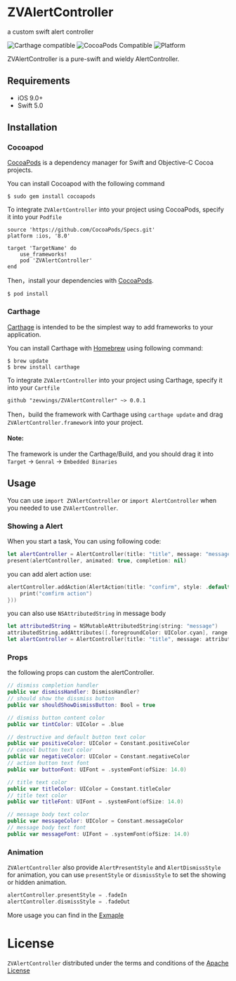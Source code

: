 # ZVAlertController
a custom swift alert controller

![Carthage compatible](https://img.shields.io/badge/Carthage-compatible-4BC51D.svg?style=flat)[](https://github.com/Carthage/Carthage)
![CocoaPods Compatible](https://img.shields.io/badge/pod-1.0.0-4BC51D.svg?style=flat)[](https://cocoapods.org)
![Platform](https://img.shields.io/badge/platform-ios-9F9F9F.svg)[](http://cocoadocs.org/docsets/Alamofire)


ZVAlertController is a pure-swift and wieldy AlertController.

## Requirements

- iOS 9.0+ 
- Swift 5.0


## Installation
### Cocoapod
[CocoaPods](https://cocoapods.org) is a dependency manager for Swift and Objective-C Cocoa projects.

You can install Cocoapod with the following command

```
$ sudo gem install cocoapods
```
To integrate `ZVAlertController` into your project using CocoaPods, specify it into your `Podfile`

```
source 'https://github.com/CocoaPods/Specs.git'
platform :ios, '8.0'

target 'TargetName' do
    use_frameworks!
    pod 'ZVAlertController'
end
```

Then，install your dependencies with [CocoaPods](https://cocoapods.org).

```
$ pod install
```
### Carthage 

[Carthage](https://github.com/Carthage/Carthage) is intended to be the simplest way to add frameworks to your application.

You can install Carthage with [Homebrew](https://brew.sh) using following command:

```
$ brew update
$ brew install carthage
```

To integrate `ZVAlertController` into your project using Carthage, specify it into your `Cartfile`

```
github "zevwings/ZVAlertController" ~> 0.0.1
```

Then，build the framework with Carthage
using `carthage update` and drag `ZVAlertController.framework` into your project.

#### Note:
The framework is under the Carthage/Build, and you should drag it into  `Target` -> `Genral` -> `Embedded Binaries`

## Usage
You can use `import ZVAlertController` or `import AlertController` when you needed to use `ZVAlertController`.


### Showing a Alert

When you start a task, You can using following code:

```swift
let alertController = AlertController(title: "title", message: "message")
present(alertController, animated: true, completion: nil)
```

you can add alert action use:

```swift
alertController.addAction(AlertAction(title: "confirm", style: .default, handler: { _ in
    print("comfirm action")
}))
```

you can also use `NSAttributedString` in message body

```swift
let attributedString = NSMutableAttributedString(string: "message")
attributedString.addAttributes([.foregroundColor: UIColor.cyan], range: NSRange(location: 0, length: 4))
let alertController = AlertController(title: "title", message: attributedString)
```

### Props
the following props can custom the alertController.

```swift
// dismiss completion handler
public var dismissHandler: DismissHandler?
// should show the dissmiss button 
public var shouldShowDismissButton: Bool = true

// dismiss button content color
public var tintColor: UIColor = .blue

// destructive and default button text color
public var positiveColor: UIColor = Constant.positiveColor
// cancel button text color
public var negativeColor: UIColor = Constant.negativeColor
// action button text font
public var buttonFont: UIFont = .systemFont(ofSize: 14.0)

// title text color 
public var titleColor: UIColor = Constant.titleColor
// title text color 
public var titleFont: UIFont = .systemFont(ofSize: 14.0)

// message body text color 
public var messageColor: UIColor = Constant.messageColor
// message body text font
public var messageFont: UIFont = .systemFont(ofSize: 14.0)
```

### Animation
`ZVAlertController` also provide `AlertPresentStyle` and `AlertDismissStyle` for animation, you can use `presentStyle` or `dismissStyle` to set the showing or hidden animation.

```swift
alertController.presentStyle = .fadeIn
alertController.dismissStyle = .fadeOut
```

More usage you can find in the [Exmaple](https://github.com/zevwings/ZVAlertController/blob/master/ZVAlertControllerExample/ViewController.swift)

# License
`ZVAlertController` distributed under the terms and conditions of the [Apache License](https://github.com/zevwings/ZVAlertController/blob/master/LICENSE)
